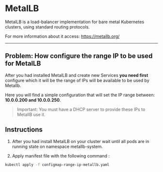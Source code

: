 # MetalLB #

MetalLB is a load-balancer implementation for bare metal Kubernetes clusters, using standard routing protocols.

For more information about it access: https://metallb.org/

---
## Problem: How configure the range IP to be used for MetalLB ##

After you had installed MetalLB and create new Services **you need first** configure which it will be the range of IPs will be available to be used by Metallb.

Here you will find a simple configuration that will set the IP range between: **10.0.0.200 and 10.0.0.250**.

> Important: You must have a DHCP server to provide these IPs to MetallB use it.

## Instructions ##

1. After you had install MetalLB on your cluster wait until all pods are in running state on namespace metallb-system.

2. Apply manifest file with the following command :

```bash
kubectl apply -f configmap-range-ip-metallb.yaml
```
